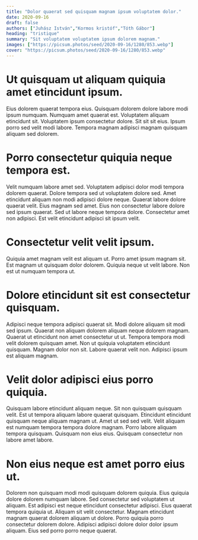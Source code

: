 ```yaml
---
title: "Dolor quaerat sed quisquam magnam ipsum voluptatem dolor."
date: 2020-09-16
draft: false 
authors: ["Juhász István","Kormos kristóf","Tóth Gábor"]
heading: "tristique"
summary: "Sit voluptatem voluptatem ipsum dolorem magnam."
images: ["https://picsum.photos/seed/2020-09-16/1280/853.webp"]
cover: "https://picsum.photos/seed/2020-09-16/1280/853.webp"
---
```

# Ut quisquam ut aliquam quiquia amet etincidunt ipsum.        
Eius dolorem quaerat tempora eius. Quisquam dolorem dolore labore modi ipsum numquam. Numquam amet quaerat est. Voluptatem aliquam etincidunt sit. Voluptatem ipsum consectetur dolore. Sit sit sit eius. Ipsum porro sed velit modi labore. Tempora magnam adipisci magnam quisquam aliquam sed dolorem.
[](https://picsum.photos/seed/3505/1280/853.webp")
# Porro consectetur quiquia neque tempora est.        
Velit numquam labore amet sed. Voluptatem adipisci dolor modi tempora dolorem quaerat. Dolore tempora sed ut voluptatem dolore sed. Amet etincidunt aliquam non modi adipisci dolore neque. Quaerat labore dolore quaerat velit. Eius magnam sed amet. Eius non consectetur labore dolore sed ipsum quaerat. Sed ut labore neque tempora dolore. Consectetur amet non adipisci. Est velit etincidunt adipisci sit ipsum velit.
[](https://picsum.photos/seed/3515/1280/853.webp")
# Consectetur velit velit ipsum.        
Quiquia amet magnam velit est aliquam ut. Porro amet ipsum magnam sit. Est magnam ut quisquam dolor dolorem. Quiquia neque ut velit labore. Non est ut numquam tempora ut.
[](https://picsum.photos/seed/3525/1280/853.webp")
# Dolore etincidunt sit est consectetur quisquam.        
Adipisci neque tempora adipisci quaerat sit. Modi dolore aliquam sit modi sed ipsum. Quaerat non aliquam dolorem aliquam neque dolorem magnam. Quaerat ut etincidunt non amet consectetur ut ut. Tempora tempora modi velit dolorem quisquam amet. Non ut quiquia voluptatem etincidunt quisquam. Magnam dolor non sit. Labore quaerat velit non. Adipisci ipsum est aliquam magnam.
[](https://picsum.photos/seed/3535/1280/853.webp")
# Velit dolor adipisci eius porro quiquia.        
Quisquam labore etincidunt aliquam neque. Sit non quisquam quisquam velit. Est ut tempora aliquam labore quaerat quisquam. Etincidunt etincidunt quisquam neque aliquam magnam ut. Amet ut sed sed velit. Velit aliquam est numquam tempora tempora dolore magnam. Porro labore aliquam tempora quisquam. Quisquam non eius eius. Quisquam consectetur non labore amet labore.
[](https://picsum.photos/seed/3545/1280/853.webp")
# Non eius neque est amet porro eius ut.        
Dolorem non quisquam modi modi quisquam dolorem quiquia. Eius quiquia dolore dolorem numquam labore. Sed consectetur sed voluptatem ut aliquam. Est adipisci est neque etincidunt consectetur adipisci. Eius quaerat tempora quiquia ut. Aliquam sit velit consectetur. Magnam etincidunt magnam quaerat dolorem aliquam ut dolore. Porro quiquia porro consectetur dolorem dolore. Adipisci adipisci dolore dolor dolor ipsum aliquam. Eius sed porro porro neque quaerat.
[](https://picsum.photos/seed/3555/1280/853.webp")

